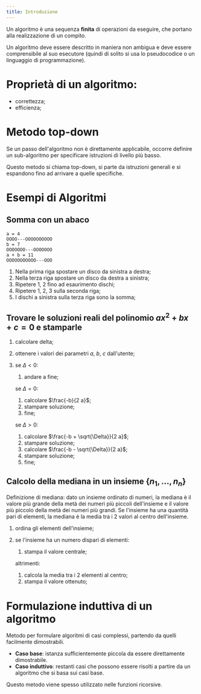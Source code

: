 ```yaml
---
title: Introduzione
---
```


Un algoritmo è una sequenza **finita** di operazioni da eseguire, che portano
alla realizzazione di un compito.

Un algoritmo deve essere descritto in maniera non ambigua e deve essere
comprensibile al suo esecutore (quindi di solito si usa lo pseudocodice o un
linguaggio di programmazione).

# Proprietà di un algoritmo:

- correttezza;
- efficienza;

# Metodo top-down

Se un passo dell'algoritmo non è direttamente applicabile, occorre definire un
sub-algoritmo per specificare istruzioni di livello più basso.

Questo metodo si chiama top-down, si parte da istruzioni generali e si espandono
fino ad arrivare a quelle specifiche.

# Esempi di Algoritmi

## Somma con un abaco

```text
a = 4
OOOO---OOOOOOOOOO
b = 7
OOOOOOO---OOOOOOO
a + b = 11
OOOOOOOOOOO---OOO
```

1. Nella prima riga spostare un disco da sinistra a destra;
2. Nella terza riga spostare un disco da destra a sinistra;
3. Ripetere 1, 2 fino ad esaurimento dischi;
4. Ripetere 1, 2, 3 sulla seconda riga;
5. I dischi a sinistra sulla terza riga sono la somma;

## Trovare le soluzioni reali del polinomio $ax^{2} + bx + c = 0$ e stamparle

1. calcolare delta;
2. ottenere i valori dei parametri $a$, $b$, $c$ dall'utente;
3. se $\Delta < 0$:
   1. andare a fine;

   se $\Delta = 0$:
   1. calcolare $\frac{-b}{2 a}$;
   2. stampare soluzione;
   3. fine;

   se $\Delta > 0$:
   1. calcolare $\frac{-b + \sqrt{\Delta}}{2 a}$;
   2. stampare soluzione;
   3. calcolare $\frac{-b - \sqrt{\Delta}}{2 a}$;
   4. stampare soluzione;
   5. fine;

## Calcolo della mediana in un insieme $\{ n_{1}, \ldots, n_{n} \}$

Definizione di mediana: dato un insieme ordinato di numeri, la mediana è il
valore più grande della metà dei numeri più piccoli dell'insieme e il valore più
piccolo della metà dei numeri più grandi. Se l'insieme ha una quantità pari di
elementi, la mediana è la media tra i 2 valori al centro dell'insieme.

1. ordina gli elementi dell'insieme;
2. se l'insieme ha un numero dispari di elementi:
   1. stampa il valore centrale;

   altrimenti:
   1. calcola la media tra i 2 elementi al centro;
   2. stampa il valore ottenuto;

# Formulazione induttiva di un algoritmo

Metodo per formulare algoritmi di casi complessi, partendo da quelli facilmente
dimostrabili.

- **Caso base**: istanza sufficientemente piccola da essere direttamente
  dimostrabile.
- **Caso induttivo**: restanti casi che possono essere risolti a partire da un
  algoritmo che si basa sui casi base.

Questo metodo viene spesso utilizzato nelle funzioni ricorsive.
